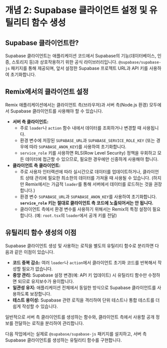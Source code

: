 # 개념 2: Supabase 클라이언트 설정 및 유틸리티 함수 생성

## Supabase 클라이언트란?

Supabase 클라이언트는 애플리케이션 코드에서 Supabase의 기능(데이터베이스, 인증, 스토리지 등)과 상호작용하기 위한 공식 라이브러리입니다. `@supabase/supabase-js` 패키지를 통해 제공되며, 앞서 설정한 Supabase 프로젝트 URL과 API 키를 사용하여 초기화합니다.

## Remix에서의 클라이언트 설정

Remix 애플리케이션에서는 클라이언트 측(브라우저)과 서버 측(Node.js 환경) 모두에서 Supabase 클라이언트를 사용해야 할 수 있습니다.

*   **서버 측 클라이언트:**
    *   주로 `loader`나 `action` 함수 내에서 데이터를 조회하거나 변경할 때 사용됩니다.
    *   환경 변수에 저장된 `SUPABASE_URL`과 `SUPABASE_SERVICE_ROLE_KEY` (또는 경우에 따라 `SUPABASE_ANON_KEY`)를 사용하여 초기화합니다.
    *   `service_role` 키를 사용하면 RLS(Row Level Security) 정책을 우회하고 모든 데이터에 접근할 수 있으므로, 필요한 경우에만 신중하게 사용해야 합니다.
*   **클라이언트 측 클라이언트:**
    *   주로 사용자 인터랙션에 따라 실시간으로 데이터를 업데이트하거나, 클라이언트 상태 관리에 필요한 최소한의 데이터를 가져올 때 사용될 수 있습니다. (하지만 Remix에서는 가급적 `loader`를 통해 서버에서 데이터를 로드하는 것을 권장합니다.)
    *   환경 변수 `SUPABASE_URL`과 `SUPABASE_ANON_KEY`를 사용하여 초기화합니다. **`service_role` 키는 절대로 클라이언트 측 코드에 노출되어서는 안 됩니다.**
    *   클라이언트 측에서 환경 변수를 사용하기 위해서는 Remix의 특정 설정이 필요합니다. (예: `root.tsx`의 `loader`에서 공개 키를 전달)

## 유틸리티 함수 생성의 이점

Supabase 클라이언트 생성 및 사용하는 로직을 별도의 유틸리티 함수로 분리하면 다음과 같은 이점이 있습니다.

*   **코드 중복 감소:** 여러 `loader`나 `action`에서 클라이언트 초기화 코드를 반복해서 작성할 필요가 없습니다.
*   **중앙 관리:** Supabase 설정 변경(예: API 키 업데이트) 시 유틸리티 함수만 수정하면 되므로 유지보수가 용이합니다.
*   **일관성 유지:** 애플리케이션 전체에서 동일한 방식으로 Supabase 클라이언트를 사용하도록 보장합니다.
*   **테스트 용이성:** Supabase 관련 로직을 격리하여 단위 테스트나 통합 테스트를 더 쉽게 작성할 수 있습니다.

일반적으로 서버 측 클라이언트를 생성하는 함수와, 클라이언트 측에서 사용할 공개 정보를 전달하는 로직을 분리하여 관리합니다.

다음 작업에서는 실제로 `@supabase/supabase-js` 패키지를 설치하고, 서버 측 Supabase 클라이언트를 생성하는 유틸리티 함수를 구현합니다. 